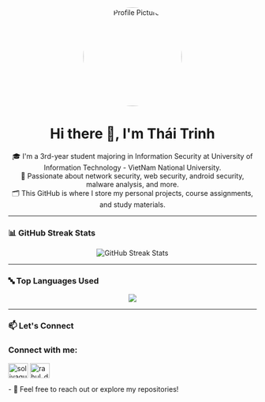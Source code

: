 <div align="center">
  <img src="https://github.com/user-attachments/assets/849d4ad7-b99c-43ab-ab84-cf46a95734dd" alt="Profile Picture" width="200" style="border-radius: 50%;" />
</div>

<h1 align="center">Hi there 👋, I'm Thái Trinh</h1>

<p align="center">
  🎓 I'm a 3rd-year student majoring in Information Security at University of Information Technology - VietNam National University.<br>
  🔐 Passionate about network security, web security, android security, malware analysis, and more.<br>
  🗂️ This GitHub is where I store my personal projects, course assignments, and study materials.
</p>

---

### 📊 GitHub Streak Stats

<p align="center">
  <img src="https://github-readme-streak-stats.herokuapp.com/?user=solivaquaant&theme=algolia" alt="GitHub Streak Stats" />
</p>

---

### 🔤 Top Languages Used

<p align="center">
  <img align="center" src="https://github-readme-stats.vercel.app/api/top-langs?username=solivaquaant&show_icons=true&theme=tokyonight&layout=compact&langs_count=8&card_width=500&text_bold=true" />
</p>

---

### 📫 Let's Connect

<h3 align="left">Connect with me:</h3>
<p align="left">
  <a href="https://www.facebook.com/trinh.thai.50364/" target="blank"><img align="center" src="https://raw.githubusercontent.com/rahuldkjain/github-profile-readme-generator/master/src/images/icons/Social/facebook.svg" alt="solivaquaant" height="30" width="40" /></a>
  <a href="https://www.instagram.com/tndt____/" target="blank"><img align="center" src="https://cdn.jsdelivr.net/npm/simple-icons@3.0.1/icons/instagram.svg" alt="rahul_dk_jain" height="30" width="40" /></a>
</p>
- 📧 Feel free to reach out or explore my repositories!

